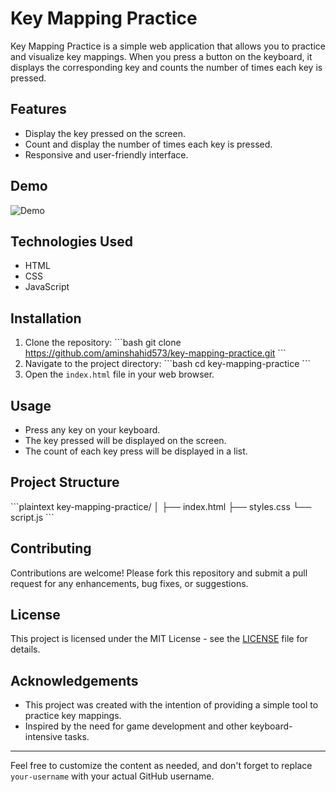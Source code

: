 
# Key Mapping Practice

Key Mapping Practice is a simple web application that allows you to practice and visualize key mappings. When you press a button on the keyboard, it displays the corresponding key and counts the number of times each key is pressed.

## Features

- Display the key pressed on the screen.
- Count and display the number of times each key is pressed.
- Responsive and user-friendly interface.

## Demo

![Demo](demo.gif)

## Technologies Used

- HTML
- CSS
- JavaScript

## Installation

1. Clone the repository:
    \`\`\`bash
    git clone https://github.com/aminshahid573/key-mapping-practice.git
    \`\`\`
2. Navigate to the project directory:
    \`\`\`bash
    cd key-mapping-practice
    \`\`\`
3. Open the `index.html` file in your web browser.

## Usage

- Press any key on your keyboard.
- The key pressed will be displayed on the screen.
- The count of each key press will be displayed in a list.

## Project Structure

\`\`\`plaintext
key-mapping-practice/
│
├── index.html
├── styles.css
└── script.js
\`\`\`

## Contributing

Contributions are welcome! Please fork this repository and submit a pull request for any enhancements, bug fixes, or suggestions.

## License

This project is licensed under the MIT License - see the [LICENSE](LICENSE) file for details.

## Acknowledgements

- This project was created with the intention of providing a simple tool to practice key mappings.
- Inspired by the need for game development and other keyboard-intensive tasks.

---

Feel free to customize the content as needed, and don't forget to replace `your-username` with your actual GitHub username.
